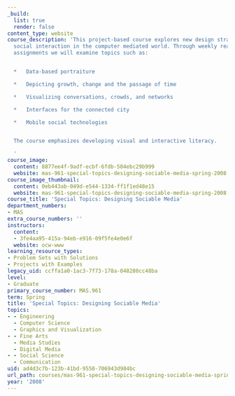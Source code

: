 ```yaml
---
_build:
  list: true
  render: false
content_type: website
course_description: 'This project-based course explores new design strategies for
  social interaction in the computer mediated world. Through weekly readings and design
  assignments we will examine topics such as:


  *   Data-based portraiture

  *   Depicting growth, change and the passage of time

  *   Visualizing conversations, crowds, and networks

  *   Interfaces for the connected city

  *   Mobile social technologies


  The course emphasizes developing visual and interactive literacy.

  '
course_image:
  content: 8877ee4f-9adf-ecbf-6fdb-504ebc29b999
  website: mas-961-special-topics-designing-sociable-media-spring-2008
course_image_thumbnail:
  content: 0eb443ab-049d-e544-1334-ff1f1ed48e15
  website: mas-961-special-topics-designing-sociable-media-spring-2008
course_title: 'Special Topics: Designing Sociable Media'
department_numbers:
- MAS
extra_course_numbers: ''
instructors:
  content:
  - 3fe4aa95-415a-94eb-e916-09f5fe4e0e6f
  website: ocw-www
learning_resource_types:
- Problem Sets with Solutions
- Projects with Examples
legacy_uid: ccffa1a0-1ac3-7f73-178a-048280cc48ba
level:
- Graduate
primary_course_number: MAS.961
term: Spring
title: 'Special Topics: Designing Sociable Media'
topics:
- - Engineering
  - Computer Science
  - Graphics and Visualization
- - Fine Arts
  - Media Studies
  - Digital Media
- - Social Science
  - Communication
uid: ad4d3c7b-123b-41bd-9550-706943d984bc
url_path: courses/mas-961-special-topics-designing-sociable-media-spring-2008
year: '2008'
---
```

